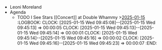 - Leoni Moreland
- Agenda
	- TODO I See Stars [[Concert]] at Double Whammy >[2025-01-15](#agenda://?start=1736888400000&end=1736892000000)
	  :LOGBOOK:
	  CLOCK: [2025-01-15 Wed 09:45:08]--[2025-01-15 Wed 09:45:13] =>  00:00:05
	  CLOCK: [2025-01-15 Wed 09:45:13]--[2025-01-15 Wed 09:45:14] =>  00:00:01
	  CLOCK: [2025-01-15 Wed 09:45:14]--[2025-01-15 Wed 09:45:16] =>  00:00:02
	  CLOCK: [2025-01-15 Wed 09:45:16]--[2025-01-15 Wed 09:45:23] =>  00:00:07
	  :END: